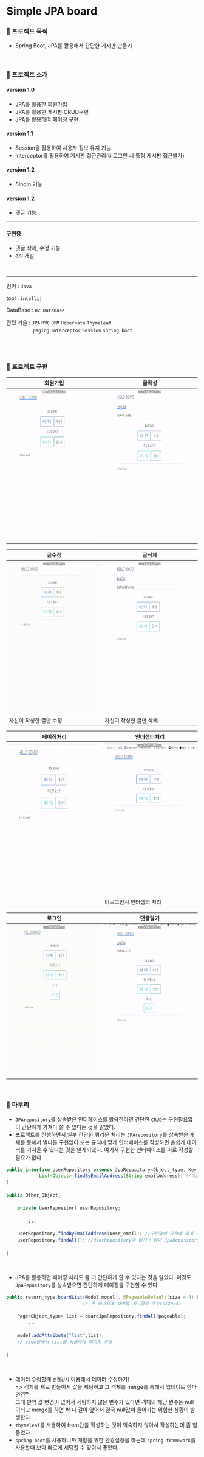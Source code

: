 # Simple JPA board
### 🔘 프로젝트 목적
- Spring Boot, JPA를 활용해서 간단한 게시판 만들기

</br>

### 🔘 프로젝트 소개
#### version 1.0
- JPA를 활용한 회원가입
- JPA를 활용한 게시판 CRUD구현
- JPA를 활용하여 페이징 구현
#### version 1.1
- Session을 활용하여 사용자 정보 유지 기능
- Interceptor를 활용하여 게시판 접근관리(비로그인 시 특정 게시판 접근불가)
#### version 1.2
- SingIn 기능
#### version 1.2
- 댓글 기능
___
#### 구현중
- 댓글 삭제, 수정 기능
- api 개발
</br>

___
언어 : `Java`

tool : `intellij`

DataBase : `H2 DataBase`

관련 기술 : `JPA`  `MVC`  `ORM`  `Hibernate`  `Thymeleaf` </br>
　　　　　`paging`  `Interceptor`  `Session`  `spring boot` </br>
　　　　　

</br>

### 🔘 프로젝트 구현

|회원가입|글작성|
|---|---|
|<img src="https://github.com/dongy094/SimpleJpaStudy/blob/main/gifFile/file1/signup.gif?raw=true" width="450" height="400">|<img src="https://github.com/dongy094/SimpleJpaStudy/blob/main/gifFile/file1/writeboard.gif?raw=true" width="450" height="400">|

|글수정|글삭제|
|---|---|
|<img src="https://github.com/dongy094/SimpleJpaStudy/blob/main/gifFile/file1/update_board.gif?raw=true" width="450" height="400">|<img src="https://github.com/dongy094/SimpleJpaStudy/blob/main/gifFile/file1/delete_board.gif?raw=true" width="450" height="400">|
|자신이 작성한 글만 수정|자신이 작성한 글만 삭제|

|페이징처리|인터셉터처리|
|---|---|
|<img src="https://github.com/dongy094/SimpleJpaStudy/blob/main/gifFile/file1/paging.gif?raw=true" width="450" height="400">|<img src="https://github.com/dongy094/SimpleJpaStudy/blob/main/gifFile/file2/interceptor.gif?raw=true" width="450" height="400">|
||비로그인시 인터셉터 처리|

|로그인|댓글달기|
|---|---|
|<img src="https://github.com/dongy094/SimpleJpaStudy/blob/main/gifFile/file2/singin.gif?raw=true" width="450" height="400">|<img src="https://github.com/dongy094/SimpleJpaStudy/blob/main/gifFile/file2/commentFn.gif?raw=true" width="450" height="400">|



</br>

### 🔘 마무리
- `JPArepository`를 상속받은 인터페이스를 활용한다면 간단한 `CRUD`는 구현필요없이 간단하게 가져다 쓸 수 있다는 것을 알았다.
- 프로젝트를 진행하면서 일부 간단한 쿼리문 처리는 `JPArepository`를 상속받은 개체를 통해서 별다른 구현없이 또는 규칙에 맞게 인터페이스를 작성하면 손쉽게 데이터를 가져올 수 있다는 것을 알게되었다.
여기서 구현한 인터페이스를 따로 작성할 필요가 없다.
```java
public interface UserRepository extends JpaRepository<Object_type, Key_type>{
            List<Object> findByEmailAddress(String emailAddress); //따로 구현 필요X
}

public Other_Object{

    private UserRepositort userRepository;

        ...
        
    userRepository.findByEmailAddress(uesr_email); //구현없이 규칙에 맞게 작성하면 된다.
    userRepository.findAll(); //UserRepository에 없지만 많이 JpaRepository상속받아 가져다 쓸 수 있다.

}

```

</br>

- JPA를 활용하면 페이징 처리도 좀 더 간단하게 할 수 있다는 것을 알았다. 이것도 `JpaRepository`를 상속받으면 간단하게 페이징을 구현할 수 있다. 
```java
public return_type boardList(Model model , @PageableDefault(size = 4) Pageable pageable){ 
                            // 한 페이지에 보여줄 게시글의 갯수(size=4)   

    Page<Object_type> list = boardJpaRepository.findAll(pageable);
        ...

    model.addAttribute("list",list);
    // view단에서 list를 사용하여 페이징 구현

}

```

</br>

- 데이터 수정할때 `변경감지` 이용해서 데이터 수정하기! </br>
  => 객체를 새로 만들어서 값을 세팅하고 그 객체를 merge를 통해서 업데이트 한다면??? </br>
그때 만약 값 변경이 없어서 세팅하지 않은 변수가 있다면 객체의 해당 변수는 null이되고 merge를 하면 싹 다 갈아 엎어서 결국 null값이 들어가는 위험한 상황이 발생한다.
- `thymeleaf`를 사용하여 front단을 작성하는 것이 익숙하지 않아서 작성하는데 좀 힘들었다.
- `spring boot`를 사용하니까 개발을 위한 환경설정을 하는데 `spring framework`를 사용할때 보다 빠르게 세팅할 수 있어서 좋았다.
